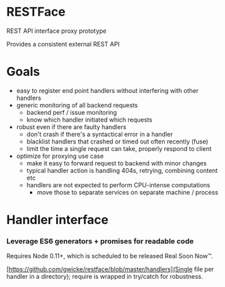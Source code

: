 RESTFace
========

REST API interface proxy prototype

Provides a consistent external REST API

Goals
=====
- easy to register end point handlers without interfering with other handlers
- generic monitoring of all backend requests
	- backend perf / issue monitoring
	- know which handler initiated which requests
- robust even if there are faulty handlers
	- don't crash if there's a syntactical error in a handler
	- blacklist handlers that crashed or timed out often recently (fuse)
	- limit the time a single request can take, properly respond to client
- optimize for proxying use case
	- make it easy to forward request to backend with minor changes
	- typical handler action is handling 404s, retrying, combining content etc
	- handlers are not expected to perform CPU-intense computations
		- move those to separate services on separate machine / process

Handler interface
=================

### Leverage ES6 generators + promises for readable code

Requires Node 0.11+, which is scheduled to be released Real Soon Now™.

[https://github.com/gwicke/restface/blob/master/handlers](Single file per handler in a directory); require is wrapped in try/catch for robustness.
